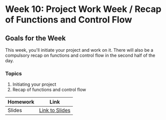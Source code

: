 # Week 10: Project Work Week / Recap of Functions and Control Flow

## Goals for the Week
This week, you'll initiate your project and work on it. There will also be a compulsory recap on functions and control flow in the second half of the day.

### Topics
1. Initiating your project
2. Recap of functions and control flow

| Homework | Link |
|----------|------|
| Slides | [Link to Slides]() |